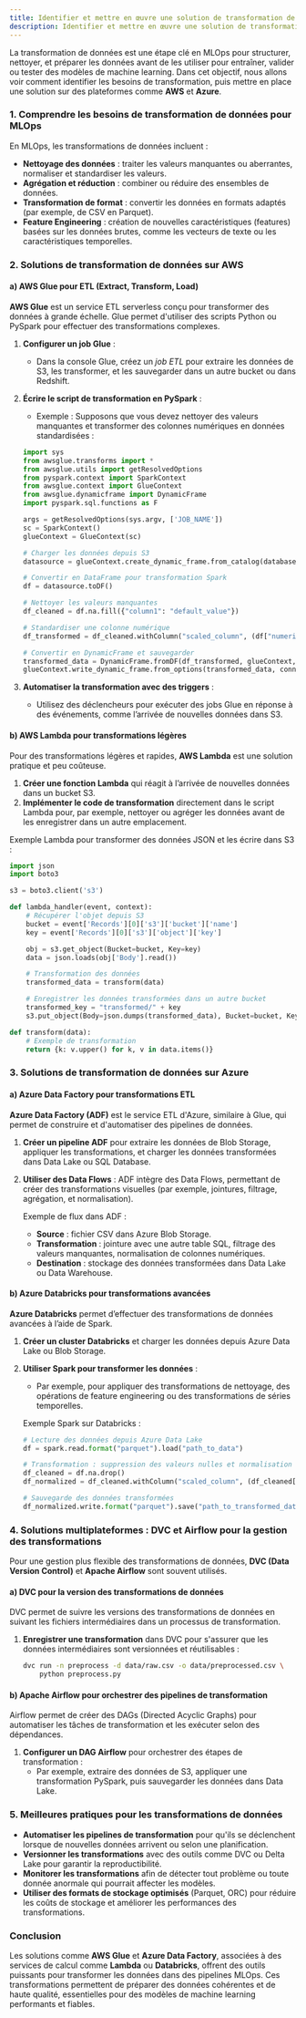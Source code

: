 ```yaml
---
title: Identifier et mettre en œuvre une solution de transformation de données
description: Identifier et mettre en œuvre une solution de transformation de données
---
```


La transformation de données est une étape clé en MLOps pour structurer, nettoyer, et préparer les données avant de les utiliser pour entraîner, valider ou tester des modèles de machine learning. Dans cet objectif, nous allons voir comment identifier les besoins de transformation, puis mettre en place une solution sur des plateformes comme **AWS** et **Azure**.

### 1. **Comprendre les besoins de transformation de données pour MLOps**

En MLOps, les transformations de données incluent :

- **Nettoyage des données** : traiter les valeurs manquantes ou aberrantes, normaliser et standardiser les valeurs.
- **Agrégation et réduction** : combiner ou réduire des ensembles de données.
- **Transformation de format** : convertir les données en formats adaptés (par exemple, de CSV en Parquet).
- **Feature Engineering** : création de nouvelles caractéristiques (features) basées sur les données brutes, comme les vecteurs de texte ou les caractéristiques temporelles.

### 2. **Solutions de transformation de données sur AWS**

#### a) **AWS Glue pour ETL (Extract, Transform, Load)**

**AWS Glue** est un service ETL serverless conçu pour transformer des données à grande échelle. Glue permet d'utiliser des scripts Python ou PySpark pour effectuer des transformations complexes.

1. **Configurer un job Glue** :
   - Dans la console Glue, créez un _job ETL_ pour extraire les données de S3, les transformer, et les sauvegarder dans un autre bucket ou dans Redshift.
2. **Écrire le script de transformation en PySpark** :

   - Exemple : Supposons que vous devez nettoyer des valeurs manquantes et transformer des colonnes numériques en données standardisées :

   ```python
   import sys
   from awsglue.transforms import *
   from awsglue.utils import getResolvedOptions
   from pyspark.context import SparkContext
   from awsglue.context import GlueContext
   from awsglue.dynamicframe import DynamicFrame
   import pyspark.sql.functions as F

   args = getResolvedOptions(sys.argv, ['JOB_NAME'])
   sc = SparkContext()
   glueContext = GlueContext(sc)

   # Charger les données depuis S3
   datasource = glueContext.create_dynamic_frame.from_catalog(database="mydatabase", table_name="mytable")

   # Convertir en DataFrame pour transformation Spark
   df = datasource.toDF()

   # Nettoyer les valeurs manquantes
   df_cleaned = df.na.fill({"column1": "default_value"})

   # Standardiser une colonne numérique
   df_transformed = df_cleaned.withColumn("scaled_column", (df["numeric_column"] - F.mean(df["numeric_column"])) / F.stddev(df["numeric_column"]))

   # Convertir en DynamicFrame et sauvegarder
   transformed_data = DynamicFrame.fromDF(df_transformed, glueContext, "transformed_data")
   glueContext.write_dynamic_frame.from_options(transformed_data, connection_type="s3", connection_options={"path": "s3://my-output-bucket"}, format="parquet")
   ```

3. **Automatiser la transformation avec des triggers** :
   - Utilisez des déclencheurs pour exécuter des jobs Glue en réponse à des événements, comme l’arrivée de nouvelles données dans S3.

#### b) **AWS Lambda pour transformations légères**

Pour des transformations légères et rapides, **AWS Lambda** est une solution pratique et peu coûteuse.

1. **Créer une fonction Lambda** qui réagit à l’arrivée de nouvelles données dans un bucket S3.
2. **Implémenter le code de transformation** directement dans le script Lambda pour, par exemple, nettoyer ou agréger les données avant de les enregistrer dans un autre emplacement.

Exemple Lambda pour transformer des données JSON et les écrire dans S3 :

```python
import json
import boto3

s3 = boto3.client('s3')

def lambda_handler(event, context):
    # Récupérer l'objet depuis S3
    bucket = event['Records'][0]['s3']['bucket']['name']
    key = event['Records'][0]['s3']['object']['key']

    obj = s3.get_object(Bucket=bucket, Key=key)
    data = json.loads(obj['Body'].read())

    # Transformation des données
    transformed_data = transform(data)

    # Enregistrer les données transformées dans un autre bucket
    transformed_key = "transformed/" + key
    s3.put_object(Body=json.dumps(transformed_data), Bucket=bucket, Key=transformed_key)

def transform(data):
    # Exemple de transformation
    return {k: v.upper() for k, v in data.items()}
```

### 3. **Solutions de transformation de données sur Azure**

#### a) **Azure Data Factory pour transformations ETL**

**Azure Data Factory (ADF)** est le service ETL d'Azure, similaire à Glue, qui permet de construire et d'automatiser des pipelines de données.

1. **Créer un pipeline ADF** pour extraire les données de Blob Storage, appliquer les transformations, et charger les données transformées dans Data Lake ou SQL Database.
2. **Utiliser des Data Flows** : ADF intègre des Data Flows, permettant de créer des transformations visuelles (par exemple, jointures, filtrage, agrégation, et normalisation).

   Exemple de flux dans ADF :

   - **Source** : fichier CSV dans Azure Blob Storage.
   - **Transformation** : jointure avec une autre table SQL, filtrage des valeurs manquantes, normalisation de colonnes numériques.
   - **Destination** : stockage des données transformées dans Data Lake ou Data Warehouse.

#### b) **Azure Databricks pour transformations avancées**

**Azure Databricks** permet d’effectuer des transformations de données avancées à l’aide de Spark.

1. **Créer un cluster Databricks** et charger les données depuis Azure Data Lake ou Blob Storage.
2. **Utiliser Spark pour transformer les données** :

   - Par exemple, pour appliquer des transformations de nettoyage, des opérations de feature engineering ou des transformations de séries temporelles.

   Exemple Spark sur Databricks :

   ```python
   # Lecture des données depuis Azure Data Lake
   df = spark.read.format("parquet").load("path_to_data")

   # Transformation : suppression des valeurs nulles et normalisation
   df_cleaned = df.na.drop()
   df_normalized = df_cleaned.withColumn("scaled_column", (df_cleaned["column"] - F.mean(df_cleaned["column"])) / F.stddev(df_cleaned["column"]))

   # Sauvegarde des données transformées
   df_normalized.write.format("parquet").save("path_to_transformed_data")
   ```

### 4. **Solutions multiplateformes : DVC et Airflow pour la gestion des transformations**

Pour une gestion plus flexible des transformations de données, **DVC (Data Version Control)** et **Apache Airflow** sont souvent utilisés.

#### a) **DVC pour la version des transformations de données**

DVC permet de suivre les versions des transformations de données en suivant les fichiers intermédiaires dans un processus de transformation.

1. **Enregistrer une transformation** dans DVC pour s'assurer que les données intermédiaires sont versionnées et réutilisables :
   ```bash
   dvc run -n preprocess -d data/raw.csv -o data/preprocessed.csv \
       python preprocess.py
   ```

#### b) **Apache Airflow pour orchestrer des pipelines de transformation**

Airflow permet de créer des DAGs (Directed Acyclic Graphs) pour automatiser les tâches de transformation et les exécuter selon des dépendances.

1. **Configurer un DAG Airflow** pour orchestrer des étapes de transformation :
   - Par exemple, extraire des données de S3, appliquer une transformation PySpark, puis sauvegarder les données dans Data Lake.

### 5. **Meilleures pratiques pour les transformations de données**

- **Automatiser les pipelines de transformation** pour qu'ils se déclenchent lorsque de nouvelles données arrivent ou selon une planification.
- **Versionner les transformations** avec des outils comme DVC ou Delta Lake pour garantir la reproductibilité.
- **Monitorer les transformations** afin de détecter tout problème ou toute donnée anormale qui pourrait affecter les modèles.
- **Utiliser des formats de stockage optimisés** (Parquet, ORC) pour réduire les coûts de stockage et améliorer les performances des transformations.

### Conclusion

Les solutions comme **AWS Glue** et **Azure Data Factory**, associées à des services de calcul comme **Lambda** ou **Databricks**, offrent des outils puissants pour transformer les données dans des pipelines MLOps. Ces transformations permettent de préparer des données cohérentes et de haute qualité, essentielles pour des modèles de machine learning performants et fiables.
